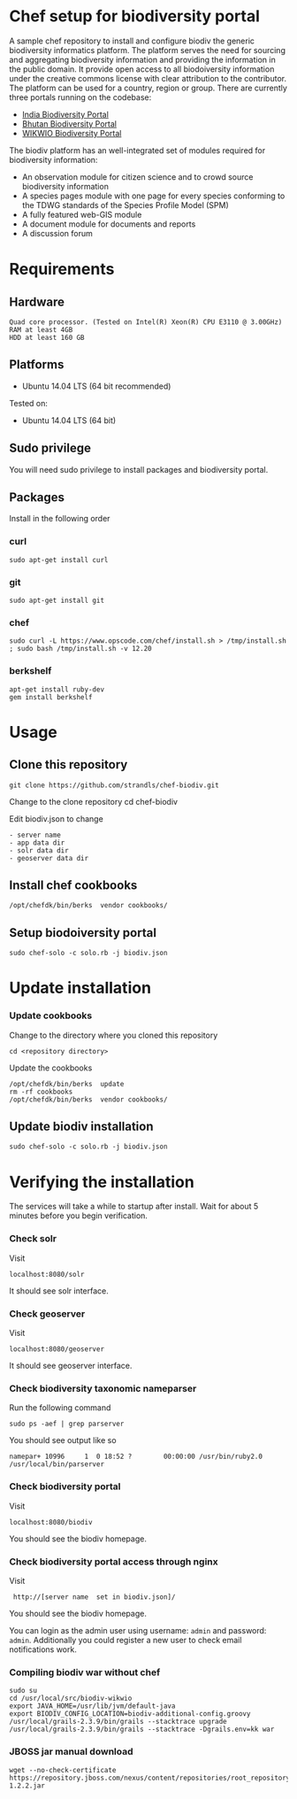 Chef setup for biodiversity portal
========

A sample chef repository to install and configure biodiv the generic biodiversity informatics platform. The platform serves the need for sourcing and aggregating biodiversity information and providing the information in the public domain. It provide open access to all biodoiversity information under the creative commons license with clear attribution to the contributor. The platform can be used for a country, region or group.  There are currently three portals running on the codebase:

* [India Biodiversity Portal](http://indiabiodiversity.org)
* [Bhutan Biodiversity Portal](http://biodiversity.bt)
* [WIKWIO Biodiversity Portal](http://portal.wikwio.org)

The biodiv platform has an well-integrated set of modules required for
biodiversity information:

* An observation module for citizen science and to crowd source biodiversity information
* A species pages module with one page for every species conforming to the TDWG standards of the Species Profile Model (SPM)
* A fully featured web-GIS module
* A document module for documents and reports
* A discussion forum

Requirements
============

## Hardware
    Quad core processor. (Tested on Intel(R) Xeon(R) CPU E3110 @ 3.00GHz)
    RAM at least 4GB
    HDD at least 160 GB

## Platforms

* Ubuntu 14.04 LTS (64 bit recommended)

Tested on:

* Ubuntu 14.04 LTS (64 bit)

## Sudo privilege
You will need sudo privilege to install packages and biodiversity portal.

## Packages

Install in the following  order

### curl
    sudo apt-get install curl
### git
    sudo apt-get install git
### chef
    sudo curl -L https://www.opscode.com/chef/install.sh > /tmp/install.sh ; sudo bash /tmp/install.sh -v 12.20
### berkshelf
    apt-get install ruby-dev
    gem install berkshelf  

Usage
=====

## Clone this repository

    git clone https://github.com/strandls/chef-biodiv.git

Change to the clone repository
   cd chef-biodiv

Edit biodiv.json to change

    - server name
    - app data dir
    - solr data dir
    - geoserver data dir

## Install chef cookbooks
    /opt/chefdk/bin/berks  vendor cookbooks/


## Setup biodoiversity portal
    sudo chef-solo -c solo.rb -j biodiv.json


Update installation
======

### Update cookbooks

Change to the directory where you cloned this repository

    cd <repository directory>


Update the cookbooks

    /opt/chefdk/bin/berks  update
    rm -rf cookbooks
    /opt/chefdk/bin/berks  vendor cookbooks/


## Update biodiv installation

    sudo chef-solo -c solo.rb -j biodiv.json


Verifying the installation
=======

The services will take a while to startup after install. Wait for about 5 minutes before you begin verification.

### Check solr

Visit

    localhost:8080/solr

It should see solr interface.


### Check geoserver

Visit

    localhost:8080/geoserver

It should see geoserver interface.


### Check biodiversity taxonomic nameparser

Run the following command

    sudo ps -aef | grep parserver

You should see output like so

    namepar+ 10996     1  0 18:52 ?        00:00:00 /usr/bin/ruby2.0 /usr/local/bin/parserver

### Check biodiversity portal
Visit

    localhost:8080/biodiv

You should see the biodiv homepage.

### Check biodiversity portal access through nginx
Visit

     http://[server name  set in biodiv.json]/

You should see the biodiv homepage.

You can login as the admin user using username: `admin` and password: `admin`.
Additionally you could register a new user to check email notifications work.


### Compiling biodiv war without chef
	sudo su
	cd /usr/local/src/biodiv-wikwio
	export JAVA_HOME=/usr/lib/jvm/default-java
	export BIODIV_CONFIG_LOCATION=biodiv-additional-config.groovy
	/usr/local/grails-2.3.9/bin/grails --stacktrace upgrade
	/usr/local/grails-2.3.9/bin/grails --stacktrace -Dgrails.env=kk war

### JBOSS jar manual download
	wget --no-check-certificate  https://repository.jboss.com/nexus/content/repositories/root_repository/maven2/org/mobicents/external/freetts/cmu_us_kal/1.2.2/cmu_us_kal-1.2.2.jar
